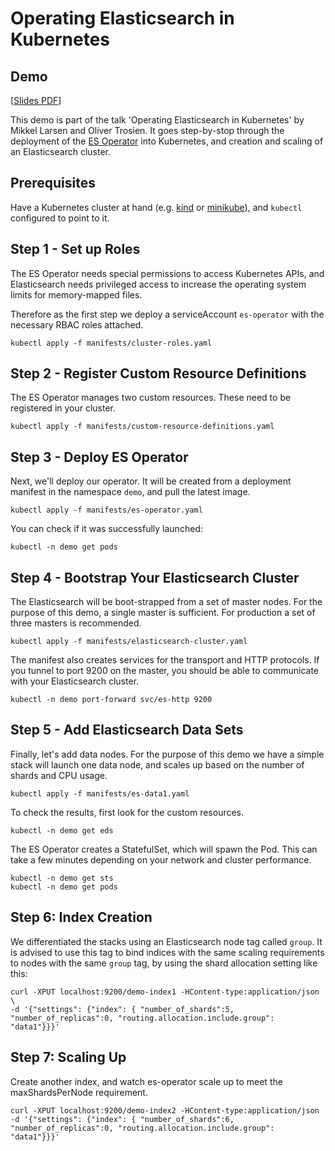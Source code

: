 # Operating Elasticsearch in Kubernetes

## Demo

[[Slides PDF](/slides.pdf)]

This demo is part of the talk 'Operating Elasticsearch in Kubernetes' by Mikkel Larsen and Oliver Trosien. It goes step-by-stop through the deployment of the [ES Operator](https://github.com/zalando-incubator/es-operator) into Kubernetes, and creation and scaling of an Elasticsearch cluster.

## Prerequisites

Have a Kubernetes cluster at hand (e.g. [kind](https://github.com/kubernetes-sigs/kind) or [minikube](https://github.com/kubernetes/minikube/)), and `kubectl` configured to point to it.

## Step 1 - Set up Roles

The ES Operator needs special permissions to access Kubernetes APIs, and Elasticsearch needs privileged access to increase the operating system limits for memory-mapped files.

Therefore as the first step we deploy a serviceAccount `es-operator` with the necessary RBAC roles attached.

```
kubectl apply -f manifests/cluster-roles.yaml
```

## Step 2 - Register Custom Resource Definitions

The ES Operator manages two custom resources. These need to be registered in your cluster.

```
kubectl apply -f manifests/custom-resource-definitions.yaml
```


## Step 3 - Deploy ES Operator

Next, we'll deploy our operator. It will be created from a deployment manifest in the namespace `demo`, and pull the latest image.

```
kubectl apply -f manifests/es-operator.yaml
```

You can check if it was successfully launched:

```
kubectl -n demo get pods
```

## Step 4 - Bootstrap Your Elasticsearch Cluster

The Elasticsearch will be boot-strapped from a set of master nodes. For the purpose of this demo, a single master is sufficient. For production a set of three masters is recommended.

```
kubectl apply -f manifests/elasticsearch-cluster.yaml
```

The manifest also creates services for the transport and HTTP protocols. If you tunnel to port 9200 on the master, you should be able to communicate with your Elasticsearch cluster.

```
kubectl -n demo port-forward svc/es-http 9200
```

## Step 5 - Add Elasticsearch Data Sets

Finally, let's add data nodes. For the purpose of this demo we have a simple stack will launch one data node, and scales up based on the number of shards and CPU usage.

```
kubectl apply -f manifests/es-data1.yaml
```

To check the results, first look for the custom resources.

```
kubectl -n demo get eds
```

The ES Operator creates a StatefulSet, which will spawn the Pod. This can take a few minutes depending on your network and cluster performance.

```
kubectl -n demo get sts
kubectl -n demo get pods
```

## Step 6: Index Creation

We differentiated the stacks using an Elasticsearch node tag called `group`. It is advised to use this tag to bind indices with the same scaling requirements to nodes with the same `group` tag, by using the shard allocation setting like this:

 ```
curl -XPUT localhost:9200/demo-index1 -HContent-type:application/json \
 -d '{"settings": {"index": { "number_of_shards":5, "number_of_replicas":0, "routing.allocation.include.group": "data1"}}}'
 ```

## Step 7: Scaling Up

Create another index, and watch es-operator scale up to meet the maxShardsPerNode requirement.

```
curl -XPUT localhost:9200/demo-index2 -HContent-type:application/json  -d '{"settings": {"index": { "number_of_shards":6, "number_of_replicas":0, "routing.allocation.include.group": "data1"}}}'
```
